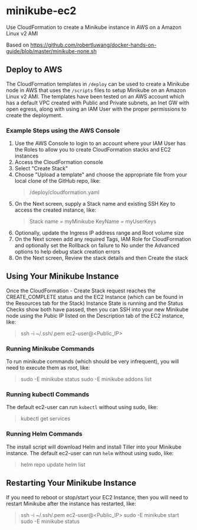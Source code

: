 # minikube-ec2
Use CloudFormation to create a Minikube instance in AWS on a Amazon Linux v2 AMI

Based on https://github.com/robertluwang/docker-hands-on-guide/blob/master/minikube-none.sh

## Deploy to AWS
The CloudFormation templates in `/deploy` can be used to create a Minikube node in AWS that uses the `/scripts` files to setup Minikube on an Amazon Linux v2 AMI.  The templates have been tested on an AWS account which has a default VPC created with Public and Private subnets, an Inet GW with open egress, along with using an IAM User with the proper permissions to create the deployment.

### Example Steps using the AWS Console
1. Use the AWS Console to login to an account where your IAM User has the Roles to allow you to create CloudFormation stacks and EC2 instances
2. Access the CloudFormation console
3. Select "Create Stack"
4. Choose "Upload a template" and choose the appropriate file from your local clone of the GitHub repo, like:
   > /deploy/cloudformation.yaml
5. On the Next screen, supply a Stack name and existing SSH Key to access the created instance, like:
   > Stack name = myMinikube
   > KeyName = myUserKeys
6. Optionally, update the Ingress IP address range and Root volume size
7. On the Next screen add any required Tags, IAM Role for CloudFormation and optionally set the Rollback on failure to No under the Advanced options to help debug stack creation errors
8. On the Next screen, Review the stack details and then Create the stack


## Using Your Minikube Instance
Once the CloudFormation - Create Stack request reaches the CREATE_COMPLETE status and the EC2 Instance (which can be found in the Resources tab for the Stack) Instance State is running and the Status Checks show both have passed, then you can SSH into your new Minikube node using the Pubic IP listed on the Description tab of the EC2 instance, like:
> ssh -i ~/.ssh/<myUserKeys>.pem ec2-user@<Public_IP>

### Running Minikube Commands
To run minikube commands (which should be very infrequent), you will need to execute them as root, like:
> sudo -E minikube status
> sudo -E minikube addons list

### Running kubectl Commands
The default ec2-user can run `kubectl` without using sudo, like:
> kubectl get services

### Running Helm Commands
The install script will download Helm and install Tiller into your Minikube instance.  The default ec2-user can run `helm` without using sudo, like:
> helm repo update
> helm list


## Restarting Your Minikube Instance
If you need to reboot or stop/start your EC2 Instance, then you will need to restart Minikube after the instance has restarted, like:
> ssh -i ~/.ssh/<myUserKeys>.pem ec2-user@<Public_IP>
> sudo -E minikube start
> sudo -E minikube status
